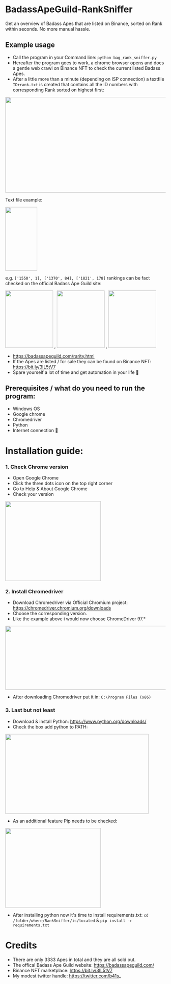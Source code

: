 # BadassApeGuild-RankSniffer
Get an overview of Badass Apes that are listed on Binance, sorted on Rank within seconds. No more manual hassle.

## Example usage
- Call the program in your Command line: `python bag_rank_sniffer.py`   
- Hereafter the program goes to work, a chrome browser opens and does a gentle web crawl on Binance NFT to check the current listed Badass Apes.
- After a little more than a minute (depending on ISP connection) a textfile `ID+rank.txt` is created that contains all the ID numbers with corresponding Rank sorted on highest first:

<img src="https://user-images.githubusercontent.com/56820649/151678040-c0caed30-e27e-4d5d-985b-dc4a36509ba5.png" width="700" height="300">

Text file example:

<img src="https://user-images.githubusercontent.com/56820649/151678366-3a5a78e8-bbda-46de-ab0b-5f4a54a7b728.png" width="100" height="200">

e.g.
`['1550', 1], ['1370', 84], ['1821', 178]` rankings can be fact checked on the official Badass Ape Guild site:

<img src="https://user-images.githubusercontent.com/56820649/151580603-441b9552-d9db-4933-9110-74504ba761e4.png" width="150" height="180"> , <img src="https://user-images.githubusercontent.com/56820649/151574311-cd763eb0-bf9f-4023-ba2f-80772fe9292f.png" width="150" height="180"> , <img src="https://user-images.githubusercontent.com/56820649/151580694-653d90bd-08e6-4acb-8fdc-917f1c0d24fe.png" width="150" height="180">

- https://badassapeguild.com/rarity.html
- If the Apes are listed / for sale they can be found on Binance NFT: https://bit.ly/3IL5tV7
- Spare yourself a lot of time and get automation in your life 🙊

## Prerequisites / what do you need to run the program:
- Windows OS
- Google chrome
- Chromedriver
- Python
- Internet connection 🙉

# Installation guide:
### 1. Check Chrome version
- Open Google Chrome
- Click the three dots icon on the top right corner
- Go to Help & About Google Chrome
- Check your version
<img src="https://user-images.githubusercontent.com/56820649/151449904-9751edde-5549-4131-bcc0-ae9d379c236c.png" width="300" height="250">

### 2. Install Chromedriver

- Download Chromedriver via Official Chromium project:
https://chromedriver.chromium.org/downloads
- Choose the corresponding version.
- Like the example above i would now choose ChromeDriver 97.*

<img src="https://user-images.githubusercontent.com/56820649/151450613-af0476b7-6151-47d4-83b1-7fa2e09f6323.png" width="600" height="200">

- After downloading Chromedriver put it in: `C:\Program Files (x86)`

### 3. Last but not least

- Download & install Python: https://www.python.org/downloads/
- Check the box add python to PATH:

<img src="https://user-images.githubusercontent.com/56820649/151678507-67dd067d-1aaa-4754-9445-2e836734d6d1.png" width="450" height="250">

- As an additional feature Pip needs to be checked:

<img src="https://user-images.githubusercontent.com/56820649/151678525-17d08ea2-7e39-495f-8329-d3b2bcecaf34.png" width="300" height="250">

- After installing python now it's time to install requirements.txt: 
`cd /folder/where/RankSniffer/is/located` & `pip install -r requirements.txt`

# Credits

- There are only 3333 Apes in total and they are all sold out.
- The offical Badass Ape Guild website: https://badassapeguild.com/
- Binance NFT marketplace: https://bit.ly/3IL5tV7
- My modest twitter handle: https://twitter.com/b41s_
